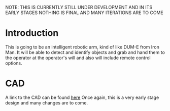 NOTE: THIS IS CURRENTLY STILL UNDER DEVELOPMENT AND IN ITS EARLY STAGES NOTHING IS FINAL AND MANY ITERATIONS ARE TO COME
# Introduction
This is going to be an intelligent robotic arm, kind of like DUM-E from Iron Man. It will be able to detect and identify objects and grab and hand them to the operator at the operator's will and also will include remote control options.
# CAD
A link to the CAD can be found [here](https://cad.onshape.com/documents/e634e3c83dc6f97f968333e4) Once again, this is a very early stage design and many changes are to come.
